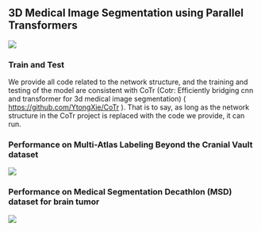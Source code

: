 ## 3D Medical Image Segmentation using Parallel Transformers  

![](https://github.com/duweidai/TransHRNet/tree/main/images/network.jpg)

### Train and Test

We provide all code related to the network structure, and the training and testing of the model are consistent with CoTr  (Cotr: Efficiently bridging cnn and transformer for 3d medical image segmentation) (  https://github.com/YtongXie/CoTr ). That is to say, as long as the network structure in the CoTr project is replaced with the code we provide, it can run.

### Performance on Multi-Atlas Labeling Beyond the Cranial Vault  dataset

![](https://github.com/duweidai/TransHRNet/tree/main/images/performance_1.jpg)

### Performance on Medical Segmentation Decathlon (MSD) dataset for brain tumor  

![](https://github.com/duweidai/TransHRNet/tree/main/images/performance_2.jpg)



